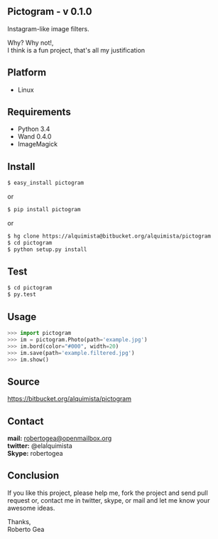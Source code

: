 **Pictogram** - v 0.1.0
------------------------
Instagram-like image filters.

Why? Why not!,  
I think is a fun project, that's all my justification


## Platform
* Linux


## Requirements
* Python 3.4
* Wand 0.4.0
* ImageMagick


## Install
```sh
$ easy_install pictogram
```
or

```sh
$ pip install pictogram
```
or

```sh
$ hg clone https://alquimista@bitbucket.org/alquimista/pictogram
$ cd pictogram
$ python setup.py install
```

## Test
```sh
$ cd pictogram
$ py.test
```

## Usage
```python
>>> import pictogram
>>> im = pictogram.Photo(path='example.jpg')
>>> im.bord(color="#000", width=20)
>>> im.save(path='example.filtered.jpg')
>>> im.show()
```

## Source
<https://bitbucket.org/alquimista/pictogram>  


## Contact
**mail:** robertogea@openmailbox.org  
**twitter:** @elalquimista  
**Skype:** robertogea  


## Conclusion
If you like this project, please help me, fork the project and send pull
request or, contact me in twitter, skype, or mail and let me know your awesome
ideas.

Thanks,  
Roberto Gea


